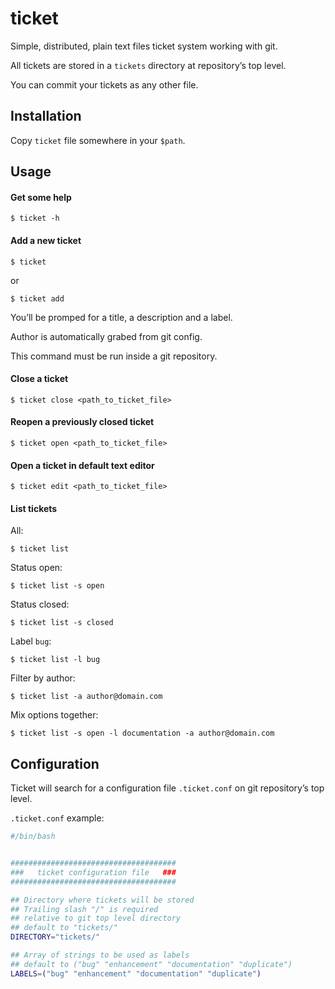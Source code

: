 # ticket
Simple, distributed, plain text files ticket system working with git.

All tickets are stored in a `tickets` directory at repository’s top level.

You can commit your tickets as any other file.

## Installation
Copy `ticket` file somewhere in your `$path`.


## Usage

#### Get some help
```
$ ticket -h
```

#### Add a new ticket
```
$ ticket
```

or

```
$ ticket add
```
You’ll be promped for a title, a description and a label.

Author is automatically grabed from git config.

This command must be run inside a git repository.

#### Close a ticket
```
$ ticket close <path_to_ticket_file>
```

#### Reopen a previously closed ticket
```
$ ticket open <path_to_ticket_file>
```

#### Open a ticket in default text editor
```
$ ticket edit <path_to_ticket_file>
```
#### List tickets
All:
```
$ ticket list
```

Status open:
```
$ ticket list -s open
```

Status closed:
```
$ ticket list -s closed
```

Label `bug`:
```
$ ticket list -l bug
```

Filter by author:
```
$ ticket list -a author@domain.com
```

Mix options together:
```
$ ticket list -s open -l documentation -a author@domain.com
```

## Configuration

Ticket will search for a configuration file `.ticket.conf` on git repository’s top level.

 `.ticket.conf` example:

```bash
#/bin/bash


#####################################
###   ticket configuration file   ###
#####################################

## Directory where tickets will be stored
## Trailing slash "/" is required
## relative to git top level directory
## default to "tickets/"
DIRECTORY="tickets/"

## Array of strings to be used as labels
## default to ("bug" "enhancement" "documentation" "duplicate")
LABELS=("bug" "enhancement" "documentation" "duplicate")
```
